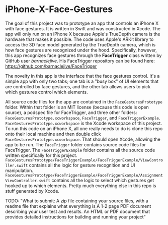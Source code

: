 # iPhone-X-Face-Gestures
The goal of this project was to prototype an app that controls an iPhone X with face gestures. It is written in Swift and was constructed in Xcode. The app will only run on an iPhone X because Apple's TrueDepth camera is the hardware that makes it possible. The code uses Apple's ARKit library to access the 3D face model generated by the TrueDepth camera, which is how face gestures are recognized under the hood. Specifically, however, this app recognizes face gestures through the **FaceTrigger** class written by GitHub user *barnaclejive*. His FaceTrigger repository can be found here: https://github.com/barnaclejive/FaceTrigger

The novelty in this app is the interface that the face gestures control. It's a simple app with only two tabs; one tab is a "busy box" of UI elements that are controlled by face gestures, and the other tab allows users to pick which gestures control which elements.

All source code files for the app are contained in the `FaceGesturesPrototype` folder.
Within that folder is an MIT license (because this code is open source), a podspec file for FaceTrigger, and three other folders:  `FaceGesturesPrototype.xcworkspace`, `FaceTrigger`, and `FaceTriggerExample`. 
`FaceGesturesPrototype.xcworkspace` is the Xcode workspace of this project. To run this code on an iPhone X, all one really needs to do is clone this repo onto their local machine and then double click `FaceGesturesPrototype.xcworkspace`. That should open Xcode, allowing the app to be run. The `FaceTrigger` folder contains source code files for FaceTrigger. The `FaceTriggerExample` folder contains all the source code written specifically for this project. `FaceGesturesPrototype/FaceTriggerExample/FaceTriggerExample/ViewController.swift` contains all the logic for gesture recognition and UI manipulation. `FaceGesturesPrototype/FaceTriggerExample/FaceTriggerExample/AssignmentViewController.swift` contains all the logic to select which gestures get hooked up to which elements. Pretty much everything else in this repo is stuff generated by Xcode.

TODO: "What to submit:
A zip file containing your source files, with a readme file that explains what everything is
A 1-2 page PDF document describing your user test and results.
An HTML or PDF document that provides detailed instructions for building and running your project"
